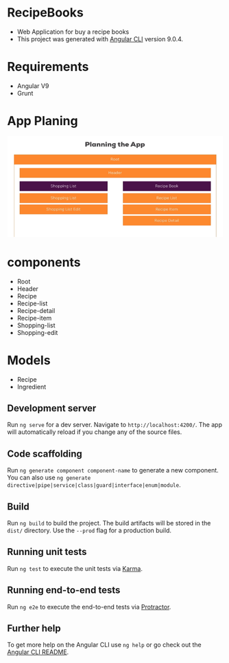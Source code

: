 # RecipeBooks
- Web Application for buy a recipe books 
- This project was generated with [Angular CLI](https://github.com/angular/angular-cli) version 9.0.4.

# Requirements
- Angular V9
- Grunt 

# App Planing 
![App Planing](src/assets/readMeImage/app-planing.PNG)

# components
 - Root 
 - Header
 - Recipe
 - Recipe-list
 - Recipe-detail
 - Recipe-item
 - Shopping-list
 - Shopping-edit
 
# Models
- Recipe
- Ingredient
 
## Development server

Run `ng serve` for a dev server. Navigate to `http://localhost:4200/`. The app will automatically reload if you change any of the source files.

## Code scaffolding

Run `ng generate component component-name` to generate a new component. You can also use `ng generate directive|pipe|service|class|guard|interface|enum|module`.

## Build

Run `ng build` to build the project. The build artifacts will be stored in the `dist/` directory. Use the `--prod` flag for a production build.

## Running unit tests

Run `ng test` to execute the unit tests via [Karma](https://karma-runner.github.io).

## Running end-to-end tests

Run `ng e2e` to execute the end-to-end tests via [Protractor](http://www.protractortest.org/).

## Further help

To get more help on the Angular CLI use `ng help` or go check out the [Angular CLI README](https://github.com/angular/angular-cli/blob/master/README.md).
